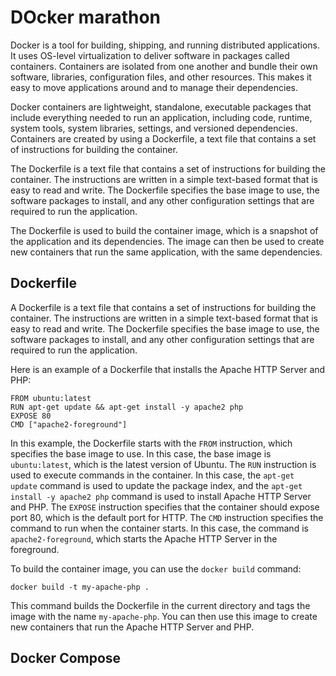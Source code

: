 # DOcker marathon

Docker is a tool for building, shipping, and running distributed applications. It uses OS-level virtualization to deliver software in packages called containers. Containers are isolated from one another and bundle their own software, libraries, configuration files, and other resources. This makes it easy to move applications around and to manage their dependencies.

Docker containers are lightweight, standalone, executable packages that include everything needed to run an application, including code, runtime, system tools, system libraries, settings, and versioned dependencies. Containers are created by using a Dockerfile, a text file that contains a set of instructions for building the container.

The Dockerfile is a text file that contains a set of instructions for building the container. The instructions are written in a simple text-based format that is easy to read and write. The Dockerfile specifies the base image to use, the software packages to install, and any other configuration settings that are required to run the application.

The Dockerfile is used to build the container image, which is a snapshot of the application and its dependencies. The image can then be used to create new containers that run the same application, with the same dependencies.

## Dockerfile

A Dockerfile is a text file that contains a set of instructions for building the container. The instructions are written in a simple text-based format that is easy to read and write. The Dockerfile specifies the base image to use, the software packages to install, and any other configuration settings that are required to run the application.

Here is an example of a Dockerfile that installs the Apache HTTP Server and PHP:

```
FROM ubuntu:latest
RUN apt-get update && apt-get install -y apache2 php
EXPOSE 80
CMD ["apache2-foreground"]
```

In this example, the Dockerfile starts with the `FROM` instruction, which specifies the base image to use. In this case, the base image is `ubuntu:latest`, which is the latest version of Ubuntu. The `RUN` instruction is used to execute commands in the container. In this case, the `apt-get update` command is used to update the package index, and the `apt-get install -y apache2 php` command is used to install Apache HTTP Server and PHP. The `EXPOSE` instruction specifies that the container should expose port 80, which is the default port for HTTP. The `CMD` instruction specifies the command to run when the container starts. In this case, the command is `apache2-foreground`, which starts the Apache HTTP Server in the foreground.

To build the container image, you can use the `docker build` command:

```
docker build -t my-apache-php .
```

This command builds the Dockerfile in the current directory and tags the image with the name `my-apache-php`. You can then use this image to create new containers that run the Apache HTTP Server and PHP.

## Docker Compose
